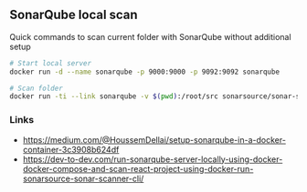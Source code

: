 ## SonarQube local scan

Quick commands to scan current folder with SonarQube without additional setup

```bash
# Start local server
docker run -d --name sonarqube -p 9000:9000 -p 9092:9092 sonarqube

# Scan folder
docker run -ti --link sonarqube -v $(pwd):/root/src sonarsource/sonar-scanner-cli  -D sonar.host.url=http://sonarqube:9000 -D sonar.project=BaseDir=/root/src -D sonar.sources=.  -D sonar.login=admin -D sonar.password=admin -D sonar.projectKey=dockerLocalScan

```
### Links
 - https://medium.com/@HoussemDellai/setup-sonarqube-in-a-docker-container-3c3908b624df
 - https://dev-to-dev.com/run-sonarqube-server-locally-using-docker-docker-compose-and-scan-react-project-using-docker-run-sonarsource-sonar-scanner-cli/
